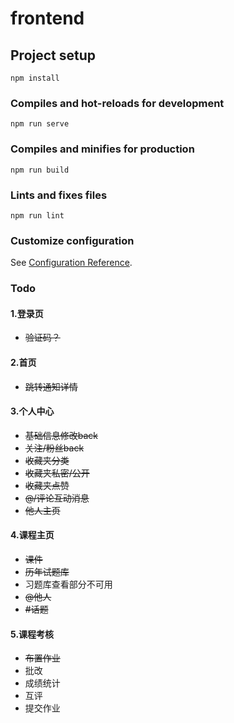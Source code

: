 # frontend

## Project setup
```
npm install
```

### Compiles and hot-reloads for development
```
npm run serve
```

### Compiles and minifies for production
```
npm run build
```

### Lints and fixes files
```
npm run lint
```

### Customize configuration
See [Configuration Reference](https://cli.vuejs.org/config/).


### Todo
#### 1.登录页   
- ~~验证码？~~   
#### 2.首页   
- ~~跳转通知详情~~     
#### 3.个人中心  
- ~~基础信息修改back~~    
- ~~关注/粉丝back~~   
- ~~收藏夹分类~~     
- ~~收藏夹私密/公开~~    
- ~~收藏夹点赞~~   
- ~~@/评论互动消息~~   
- ~~他人主页~~
#### 4.课程主页
- ~~课件~~   
- ~~历年试题库~~  
- 习题库查看部分不可用
- ~~@他人~~
- ~~#话题~~
#### 5.课程考核
- ~~布置作业~~
- 批改
- 成绩统计
- 互评
- 提交作业

